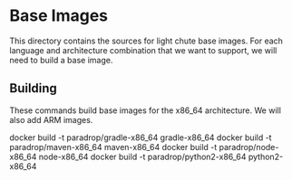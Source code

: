 Base Images
===========

This directory contains the sources for light chute base images.  For each
language and architecture combination that we want to support, we will need to
build a base image.

Building
--------

These commands build base images for the x86_64 architecture.  We will also
add ARM images.

docker build -t paradrop/gradle-x86_64 gradle-x86_64
docker build -t paradrop/maven-x86_64 maven-x86_64
docker build -t paradrop/node-x86_64 node-x86_64
docker build -t paradrop/python2-x86_64 python2-x86_64
